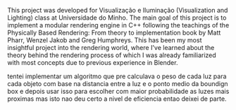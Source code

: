 


This project was developed for Visualização e Iluminação (Visualization and Lighting) class at Universidade do Minho. The main goal of this project is to implement a modular rendering engine in C++ following the teachings of the Physically Based Rendering: From theory to implementation book by Matt Pharr, Wenzel Jakob and Greg Humphreys. This has been my most insightful project into the rendering world, where I've learned about the theory behind the rendering process of which I was already familiarized with most concepts due to previous experience in Blender.








tentei implementar um algoritmo que pre calculava o peso de cada luz para cada objeto com base na distancia entre a luz e o ponto medio da boundign box e depois usar isso para escolher com maior probabilidade as luzes mais proximas mas isto nao deu certo a nivel de eficiencia entao deixei de parte.